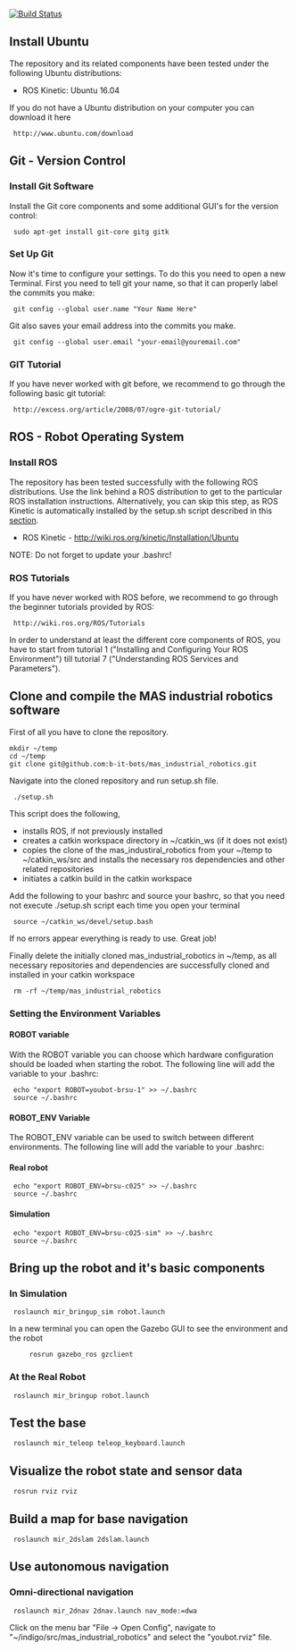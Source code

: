 [![Build Status](https://travis-ci.com/b-it-bots/mas_industrial_robotics.svg?branch=kinetic)](https://travis-ci.com/b-it-bots/mas_industrial_robotics)

## Install Ubuntu
The repository and its related components have been tested under the following Ubuntu distributions:

- ROS Kinetic: Ubuntu 16.04

If you do not have a Ubuntu distribution on your computer you can download it here

     http://www.ubuntu.com/download

## Git - Version Control
### Install Git Software
Install the Git core components and some additional GUI's for the version control:

     sudo apt-get install git-core gitg gitk

### Set Up Git
Now it's time to configure your settings. To do this you need to open a new Terminal. First you need to tell git your name, so that it can properly label the commits you make:

     git config --global user.name "Your Name Here"

Git also saves your email address into the commits you make.

     git config --global user.email "your-email@youremail.com"


### GIT Tutorial
If you have never worked with git before, we recommend to go through the following basic git tutorial:

     http://excess.org/article/2008/07/ogre-git-tutorial/


## ROS - Robot Operating System
### Install ROS
The repository has been tested successfully with the following ROS distributions. Use the link behind a ROS distribution to get to the particular ROS installation instructions.
Alternatively, you can skip this step, as ROS Kinetic is automatically installed by the setup.sh script described in this [section](#Clone-and-compile-the-MAS-industrial-robotics-software).


- ROS Kinetic - http://wiki.ros.org/kinetic/Installation/Ubuntu

NOTE: Do not forget to update your .bashrc!
  

### ROS Tutorials
If you have never worked with ROS before, we recommend to go through the beginner tutorials provided by ROS:

     http://wiki.ros.org/ROS/Tutorials

In order to understand at least the different core components of ROS, you have to start from tutorial 1 ("Installing and Configuring Your ROS Environment") till tutorial 7 ("Understanding ROS Services and Parameters"). 

    
## Clone and compile the MAS industrial robotics software
First of all you have to clone the repository.

    mkdir ~/temp
    cd ~/temp
    git clone git@github.com:b-it-bots/mas_industrial_robotics.git

Navigate into the cloned repository and run setup.sh file.

     ./setup.sh

This script does the following,

* installs ROS, if not previously installed
* creates a catkin workspace directory in ~/catkin_ws (if it does not exist)
* copies the clone of the mas_industiral_robotics from your ~/temp to ~/catkin_ws/src and installs the necessary ros dependencies and other related repositories
* initiates a catkin build in the catkin workspace

Add the following to your bashrc and source your bashrc, so that you need not execute ./setup.sh script each time you open your terminal

     source ~/catkin_ws/devel/setup.bash

If no errors appear everything is ready to use. Great job!

Finally delete the initially cloned mas_industrial_robotics in ~/temp, as all necessary repositories and dependencies are successfully cloned and installed in your catkin workspace

     rm -rf ~/temp/mas_industrial_robotics


### Setting the Environment Variables
#### ROBOT variable
With the ROBOT variable you can choose which hardware configuration should be loaded when starting the robot. The following line will add the variable to your .bashrc:

     echo "export ROBOT=youbot-brsu-1" >> ~/.bashrc
     source ~/.bashrc



#### ROBOT_ENV Variable
The ROBOT_ENV variable can be used to switch between different environments. The following line will add the variable to your .bashrc:
#### Real robot
     echo "export ROBOT_ENV=brsu-c025" >> ~/.bashrc
     source ~/.bashrc
#### Simulation
     echo "export ROBOT_ENV=brsu-c025-sim" >> ~/.bashrc
     source ~/.bashrc



## Bring up the robot and it's basic components
### In Simulation

     roslaunch mir_bringup_sim robot.launch
     
     
In a new terminal you can open the Gazebo GUI to see the environment and the robot

	     rosrun gazebo_ros gzclient

### At the Real Robot

     roslaunch mir_bringup robot.launch
     

## Test the base

     roslaunch mir_teleop teleop_keyboard.launch
     

## Visualize the robot state and sensor data

     rosrun rviz rviz


## Build a map for base navigation

     roslaunch mir_2dslam 2dslam.launch
     

## Use autonomous navigation
### Omni-directional navigation

     roslaunch mir_2dnav 2dnav.launch nav_mode:=dwa

     


Click on the menu bar "File -> Open Config", navigate to "~/indigo/src/mas_industrial_robotics" and select the "youbot.rviz" file.
